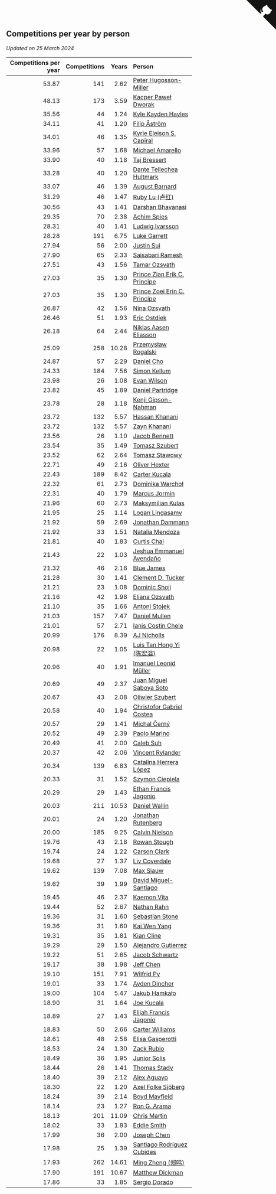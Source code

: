 ## Competitions per year by person

*Updated on 25 March 2024*

| Competitions per year | Competitions | Years | Person |
| ---: | ---: | ---: | :--- |
| 53.87 | 141 | 2.62 | [Peter Hugosson-Miller](https://www.worldcubeassociation.org/persons/2021HUGO01) |
| 48.13 | 173 | 3.59 | [Kacper Paweł Dworak](https://www.worldcubeassociation.org/persons/2020DWOR01) |
| 35.56 | 44 | 1.24 | [Kyle Kayden Hayles](https://www.worldcubeassociation.org/persons/2022HAYL02) |
| 34.11 | 41 | 1.20 | [Filip Åström](https://www.worldcubeassociation.org/persons/2023ASTR01) |
| 34.01 | 46 | 1.35 | [Kyrie Eleison S. Capiral](https://www.worldcubeassociation.org/persons/2022CAPI02) |
| 33.96 | 57 | 1.68 | [Michael Amarello](https://www.worldcubeassociation.org/persons/2022AMAR09) |
| 33.90 | 40 | 1.18 | [Taj Bressert](https://www.worldcubeassociation.org/persons/2023BRES01) |
| 33.28 | 40 | 1.20 | [Dante Tellechea Hultmark](https://www.worldcubeassociation.org/persons/2023HULT01) |
| 33.07 | 46 | 1.39 | [August Barnard](https://www.worldcubeassociation.org/persons/2022BARN21) |
| 31.29 | 46 | 1.47 | [Ruby Lu (卢红)](https://www.worldcubeassociation.org/persons/2022LURU01) |
| 30.56 | 43 | 1.41 | [Darshan Bhavanasi](https://www.worldcubeassociation.org/persons/2022BHAV01) |
| 29.35 | 70 | 2.38 | [Achim Spies](https://www.worldcubeassociation.org/persons/2021SPIE01) |
| 28.31 | 40 | 1.41 | [Ludwig Ivarsson](https://www.worldcubeassociation.org/persons/2022IVAR01) |
| 28.28 | 191 | 6.75 | [Luke Garrett](https://www.worldcubeassociation.org/persons/2017GARR05) |
| 27.94 | 56 | 2.00 | [Justin Sui](https://www.worldcubeassociation.org/persons/2022SUIJ01) |
| 27.90 | 65 | 2.33 | [Saisabari Ramesh](https://www.worldcubeassociation.org/persons/2021RAME01) |
| 27.51 | 43 | 1.56 | [Tamar Ozsvath](https://www.worldcubeassociation.org/persons/2022OZSV04) |
| 27.03 | 35 | 1.30 | [Prince Zian Erik C. Principe](https://www.worldcubeassociation.org/persons/2022PRIN08) |
| 27.03 | 35 | 1.30 | [Prince Zoei Erin C. Principe](https://www.worldcubeassociation.org/persons/2022PRIN09) |
| 26.87 | 42 | 1.56 | [Nina Ozsvath](https://www.worldcubeassociation.org/persons/2022OZSV03) |
| 26.46 | 51 | 1.93 | [Eric Ostdiek](https://www.worldcubeassociation.org/persons/2022OSTD01) |
| 26.18 | 64 | 2.44 | [Niklas Aasen Eliasson](https://www.worldcubeassociation.org/persons/2021ELIA01) |
| 25.09 | 258 | 10.28 | [Przemysław Rogalski](https://www.worldcubeassociation.org/persons/2013ROGA02) |
| 24.87 | 57 | 2.29 | [Daniel Cho](https://www.worldcubeassociation.org/persons/2021CHOD01) |
| 24.33 | 184 | 7.56 | [Simon Kellum](https://www.worldcubeassociation.org/persons/2016KELL12) |
| 23.98 | 26 | 1.08 | [Evan Wilson](https://www.worldcubeassociation.org/persons/2023WILS11) |
| 23.82 | 45 | 1.89 | [Daniel Partridge](https://www.worldcubeassociation.org/persons/2022PART02) |
| 23.78 | 28 | 1.18 | [Kenji Gipson-Nahman](https://www.worldcubeassociation.org/persons/2023GIPS01) |
| 23.72 | 132 | 5.57 | [Hassan Khanani](https://www.worldcubeassociation.org/persons/2018KHAN26) |
| 23.72 | 132 | 5.57 | [Zayn Khanani](https://www.worldcubeassociation.org/persons/2018KHAN28) |
| 23.56 | 26 | 1.10 | [Jacob Bennett](https://www.worldcubeassociation.org/persons/2023BENN04) |
| 23.54 | 35 | 1.49 | [Tomasz Szubert](https://www.worldcubeassociation.org/persons/2022SZUB02) |
| 23.52 | 62 | 2.64 | [Tomasz Stawowy](https://www.worldcubeassociation.org/persons/2021STAW01) |
| 22.71 | 49 | 2.16 | [Oliver Hexter](https://www.worldcubeassociation.org/persons/2022HEXT01) |
| 22.43 | 189 | 8.42 | [Carter Kucala](https://www.worldcubeassociation.org/persons/2015KUCA01) |
| 22.32 | 61 | 2.73 | [Dominika Warchoł](https://www.worldcubeassociation.org/persons/2021WARC01) |
| 22.31 | 40 | 1.79 | [Marcus Jormin](https://www.worldcubeassociation.org/persons/2022JORM01) |
| 21.96 | 60 | 2.73 | [Maksymilian Kulas](https://www.worldcubeassociation.org/persons/2021KULA02) |
| 21.95 | 25 | 1.14 | [Logan Lingasamy](https://www.worldcubeassociation.org/persons/2023LING02) |
| 21.92 | 59 | 2.69 | [Jonathan Dammann](https://www.worldcubeassociation.org/persons/2021DAMM01) |
| 21.92 | 33 | 1.51 | [Natalia Mendoza](https://www.worldcubeassociation.org/persons/2022MEND24) |
| 21.81 | 40 | 1.83 | [Curtis Chai](https://www.worldcubeassociation.org/persons/2022CHAI02) |
| 21.43 | 22 | 1.03 | [Jeshua Emmanuel Avendaño](https://www.worldcubeassociation.org/persons/2023AVEN01) |
| 21.32 | 46 | 2.16 | [Blue James](https://www.worldcubeassociation.org/persons/2022JAME01) |
| 21.28 | 30 | 1.41 | [Clement D. Tucker](https://www.worldcubeassociation.org/persons/2022TUCK09) |
| 21.21 | 23 | 1.08 | [Dominic Shoji](https://www.worldcubeassociation.org/persons/2023SHOJ01) |
| 21.16 | 42 | 1.98 | [Eliana Ozsvath](https://www.worldcubeassociation.org/persons/2022OZSV01) |
| 21.10 | 35 | 1.66 | [Antoni Stojek](https://www.worldcubeassociation.org/persons/2022STOJ03) |
| 21.03 | 157 | 7.47 | [Daniel Mullen](https://www.worldcubeassociation.org/persons/2016MULL04) |
| 21.01 | 57 | 2.71 | [Ianis Costin Chele](https://www.worldcubeassociation.org/persons/2021CHEL01) |
| 20.99 | 176 | 8.39 | [AJ Nicholls](https://www.worldcubeassociation.org/persons/2015NICH04) |
| 20.98 | 22 | 1.05 | [Luis Tan Hong Yi (陈宏溢)](https://www.worldcubeassociation.org/persons/2023YILU01) |
| 20.96 | 40 | 1.91 | [Imanuel Leonid Müller](https://www.worldcubeassociation.org/persons/2022MULL02) |
| 20.69 | 49 | 2.37 | [Juan Miguel Saboya Soto](https://www.worldcubeassociation.org/persons/2021SOTO01) |
| 20.67 | 43 | 2.08 | [Oliwier Szubert](https://www.worldcubeassociation.org/persons/2022SZUB01) |
| 20.58 | 40 | 1.94 | [Christofor Gabriel Costea](https://www.worldcubeassociation.org/persons/2022COST03) |
| 20.57 | 29 | 1.41 | [Michal Černý](https://www.worldcubeassociation.org/persons/2022CERN03) |
| 20.52 | 49 | 2.39 | [Paolo Marino](https://www.worldcubeassociation.org/persons/2021MARI04) |
| 20.49 | 41 | 2.00 | [Caleb Suh](https://www.worldcubeassociation.org/persons/2022SUHC01) |
| 20.37 | 42 | 2.06 | [Vincent Rylander](https://www.worldcubeassociation.org/persons/2022RYLA01) |
| 20.34 | 139 | 6.83 | [Catalina Herrera López](https://www.worldcubeassociation.org/persons/2017LOPE31) |
| 20.33 | 31 | 1.52 | [Szymon Ciepiela](https://www.worldcubeassociation.org/persons/2022CIEP01) |
| 20.29 | 29 | 1.43 | [Ethan Francis Jagonio](https://www.worldcubeassociation.org/persons/2022JAGO03) |
| 20.03 | 211 | 10.53 | [Daniel Wallin](https://www.worldcubeassociation.org/persons/2013WALL03) |
| 20.01 | 24 | 1.20 | [Jonathan Rutenberg](https://www.worldcubeassociation.org/persons/2023RUTE01) |
| 20.00 | 185 | 9.25 | [Calvin Nielson](https://www.worldcubeassociation.org/persons/2014NIEL03) |
| 19.76 | 43 | 2.18 | [Rowan Stough](https://www.worldcubeassociation.org/persons/2022STOU01) |
| 19.74 | 24 | 1.22 | [Carson Clark](https://www.worldcubeassociation.org/persons/2023CLAR02) |
| 19.68 | 27 | 1.37 | [Liv Coverdale](https://www.worldcubeassociation.org/persons/2022COVE02) |
| 19.62 | 139 | 7.08 | [Max Siauw](https://www.worldcubeassociation.org/persons/2017SIAU02) |
| 19.62 | 39 | 1.99 | [David Miguel-Santiago](https://www.worldcubeassociation.org/persons/2022MIGU02) |
| 19.45 | 46 | 2.37 | [Kaemon Vita](https://www.worldcubeassociation.org/persons/2021VITA01) |
| 19.44 | 52 | 2.67 | [Nathan Rahn](https://www.worldcubeassociation.org/persons/2021RAHN01) |
| 19.36 | 31 | 1.60 | [Sebastian Stone](https://www.worldcubeassociation.org/persons/2022STON09) |
| 19.36 | 31 | 1.60 | [Kai Wen Yang](https://www.worldcubeassociation.org/persons/2022YANG19) |
| 19.31 | 35 | 1.81 | [Kian Cline](https://www.worldcubeassociation.org/persons/2022CLIN01) |
| 19.29 | 29 | 1.50 | [Alejandro Gutierrez](https://www.worldcubeassociation.org/persons/2022GUTI09) |
| 19.22 | 51 | 2.65 | [Jacob Schwartz](https://www.worldcubeassociation.org/persons/2021SCHW01) |
| 19.17 | 38 | 1.98 | [Jeff Chen](https://www.worldcubeassociation.org/persons/2022CHEN19) |
| 19.10 | 151 | 7.91 | [Wilfrid Py](https://www.worldcubeassociation.org/persons/2016PYWI01) |
| 19.01 | 33 | 1.74 | [Ayden Dincher](https://www.worldcubeassociation.org/persons/2022DINC01) |
| 19.00 | 104 | 5.47 | [Jakub Hamkało](https://www.worldcubeassociation.org/persons/2018HAMK01) |
| 18.90 | 31 | 1.64 | [Joe Kucala](https://www.worldcubeassociation.org/persons/2022KUCA01) |
| 18.89 | 27 | 1.43 | [Elijah Francis Jagonio](https://www.worldcubeassociation.org/persons/2022JAGO02) |
| 18.83 | 50 | 2.66 | [Carter Williams](https://www.worldcubeassociation.org/persons/2021WILL06) |
| 18.61 | 48 | 2.58 | [Elisa Gasperotti](https://www.worldcubeassociation.org/persons/2021GASP01) |
| 18.53 | 24 | 1.30 | [Zack Rubio](https://www.worldcubeassociation.org/persons/2022RUBI10) |
| 18.49 | 36 | 1.95 | [Junior Solis](https://www.worldcubeassociation.org/persons/2022SOLI03) |
| 18.44 | 26 | 1.41 | [Thomas Stady](https://www.worldcubeassociation.org/persons/2022STAD01) |
| 18.40 | 39 | 2.12 | [Alex Aguayo](https://www.worldcubeassociation.org/persons/2022AGUA01) |
| 18.30 | 22 | 1.20 | [Axel Folke Sjöberg](https://www.worldcubeassociation.org/persons/2023SJOB01) |
| 18.24 | 39 | 2.14 | [Boyd Mayfield](https://www.worldcubeassociation.org/persons/2022MAYF01) |
| 18.14 | 23 | 1.27 | [Ron G. Arama](https://www.worldcubeassociation.org/persons/2022ARAM01) |
| 18.13 | 201 | 11.09 | [Chris Martin](https://www.worldcubeassociation.org/persons/2013MART03) |
| 18.02 | 33 | 1.83 | [Eddie Smith](https://www.worldcubeassociation.org/persons/2022SMIT20) |
| 17.99 | 36 | 2.00 | [Joseph Chen](https://www.worldcubeassociation.org/persons/2022CHEN16) |
| 17.98 | 25 | 1.39 | [Santiago Rodríguez Cubides](https://www.worldcubeassociation.org/persons/2022CUBI01) |
| 17.93 | 262 | 14.61 | [Ming Zheng (郑鸣)](https://www.worldcubeassociation.org/persons/2009ZHEN11) |
| 17.90 | 191 | 10.67 | [Matthew Dickman](https://www.worldcubeassociation.org/persons/2013DICK01) |
| 17.86 | 33 | 1.85 | [Sergio Dorado](https://www.worldcubeassociation.org/persons/2022CORR05) |


<a href="https://github.com/jonatanklosko/wca_statistics" class="github-corner" aria-label="View source on Github"><svg width="80" height="80" viewBox="0 0 250 250" style="fill:#151513; color:#fff; position: absolute; top: 0; border: 0; right: 0;" aria-hidden="true"><path d="M0,0 L115,115 L130,115 L142,142 L250,250 L250,0 Z"></path><path d="M128.3,109.0 C113.8,99.7 119.0,89.6 119.0,89.6 C122.0,82.7 120.5,78.6 120.5,78.6 C119.2,72.0 123.4,76.3 123.4,76.3 C127.3,80.9 125.5,87.3 125.5,87.3 C122.9,97.6 130.6,101.9 134.4,103.2" fill="currentColor" style="transform-origin: 130px 106px;" class="octo-arm"></path><path d="M115.0,115.0 C114.9,115.1 118.7,116.5 119.8,115.4 L133.7,101.6 C136.9,99.2 139.9,98.4 142.2,98.6 C133.8,88.0 127.5,74.4 143.8,58.0 C148.5,53.4 154.0,51.2 159.7,51.0 C160.3,49.4 163.2,43.6 171.4,40.1 C171.4,40.1 176.1,42.5 178.8,56.2 C183.1,58.6 187.2,61.8 190.9,65.4 C194.5,69.0 197.7,73.2 200.1,77.6 C213.8,80.2 216.3,84.9 216.3,84.9 C212.7,93.1 206.9,96.0 205.4,96.6 C205.1,102.4 203.0,107.8 198.3,112.5 C181.9,128.9 168.3,122.5 157.7,114.1 C157.9,116.9 156.7,120.9 152.7,124.9 L141.0,136.5 C139.8,137.7 141.6,141.9 141.8,141.8 Z" fill="currentColor" class="octo-body"></path></svg></a><style>.github-corner:hover .octo-arm{animation:octocat-wave 560ms ease-in-out}@keyframes octocat-wave{0%,100%{transform:rotate(0)}20%,60%{transform:rotate(-25deg)}40%,80%{transform:rotate(10deg)}}@media (max-width:500px){.github-corner:hover .octo-arm{animation:none}.github-corner .octo-arm{animation:octocat-wave 560ms ease-in-out}}</style>
